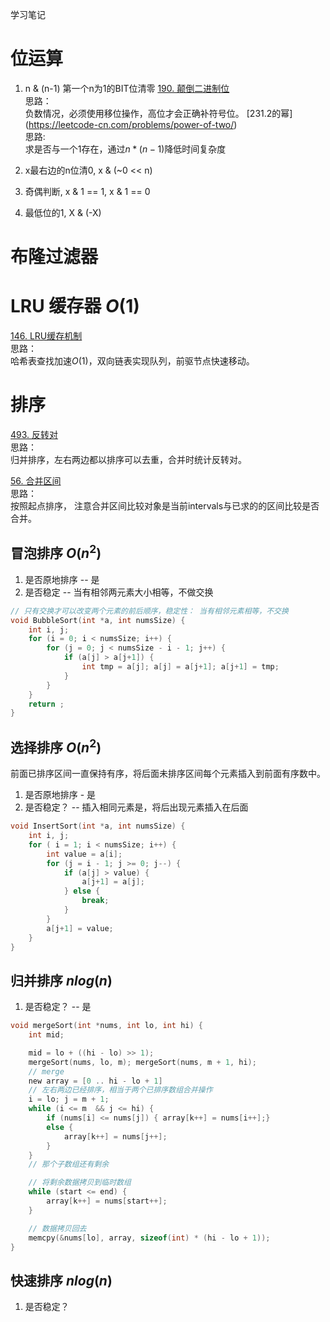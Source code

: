 学习笔记


# 位运算

1. n & (n-1)  第一个n为1的BIT位清零
[190. 颠倒二进制位](https://leetcode-cn.com/problems/reverse-bits/)  
思路：  
负数情况，必须使用移位操作，高位才会正确补符号位。
[231.2的幂] (https://leetcode-cn.com/problems/power-of-two/)  
思路:  
求是否与一个1存在，通过$n*(n-1)$降低时间复杂度

2. x最右边的n位清0,  x & (~0 << n)
3. 奇偶判断, x & 1 == 1, x & 1 == 0
4. 最低位的1,   X & (-X)


# 布隆过滤器

# LRU  缓存器 $O(1)$
[146. LRU缓存机制](https://leetcode-cn.com/problems/lru-cache/)  
思路：  
哈希表查找加速$O(1)$，双向链表实现队列，前驱节点快速移动。

# 排序
[493. 反转对](https://leetcode-cn.com/problems/reverse-pairs/)  
思路：  
归并排序，左右两边都以排序可以去重，合并时统计反转对。



[56. 合并区间](https://leetcode-cn.com/problems/merge-intervals/)  
思路：  
按照起点排序， 注意合并区间比较对象是当前intervals与已求的的区间比较是否合并。

## 冒泡排序 $O(n^2)$
1. 是否原地排序 -- 是
2. 是否稳定  -- 当有相邻两元素大小相等，不做交换 

```c
// 只有交换才可以改变两个元素的前后顺序，稳定性： 当有相邻元素相等，不交换
void BubbleSort(int *a, int numsSize) {
    int i, j;
    for (i = 0; i < numsSize; i++) {
        for (j = 0; j < numsSize - i - 1; j++) {
            if (a[j] > a[j+1]) {
                int tmp = a[j]; a[j] = a[j+1]; a[j+1] = tmp;
            }
        }
    }
    return ;
}
```
## 选择排序 $O(n^2)$
前面已排序区间一直保持有序，将后面未排序区间每个元素插入到前面有序数中。  
1. 是否原地排序 - 是
1. 是否稳定？ -- 插入相同元素是，将后出现元素插入在后面 
```c
void InsertSort(int *a, int numsSize) {
    int i, j;
    for ( i = 1; i < numsSize; i++) {
        int value = a[i];
        for (j = i - 1; j >= 0; j--) {
            if (a[j] > value) {
                a[j+1] = a[j]; 
            } else {
                break;
            }
        }
        a[j+1] = value;
    }
}
```

## 归并排序 $nlog(n)$
1. 是否稳定？ -- 是

```C 
void mergeSort(int *nums, int lo, int hi) {
    int mid;

    mid = lo + ((hi - lo) >> 1);
    mergeSort(nums, lo, m); mergeSort(nums, m + 1, hi);
    // merge
    new array = [0 .. hi - lo + 1]
    // 左右两边已经排序，相当于两个已排序数组合并操作
    i = lo; j = m + 1;
    while (i <= m  && j <= hi) {
        if (nums[i] <= nums[j]) { array[k++] = nums[i++];}
        else {
            array[k++] = nums[j++];
        }
    }
    // 那个子数组还有剩余

    // 将剩余数据拷贝到临时数组
    while (start <= end) {
        array[k++] = nums[start++];
    }

    // 数据拷贝回去
    memcpy(&nums[lo], array, sizeof(int) * (hi - lo + 1));
}
```

## 快速排序 $nlog(n)$
1. 是否稳定？